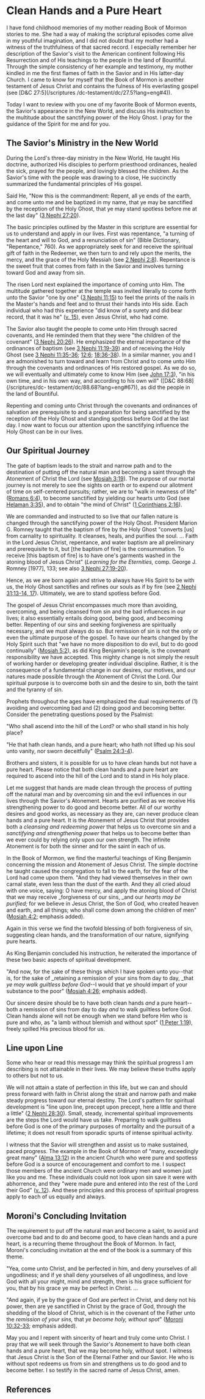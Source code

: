# Clean Hands and a Pure Heart

I have fond childhood memories of my mother reading Book of Mormon stories to
me. She had a way of making the scriptural episodes come alive in my youthful
imagination, and I did not doubt that my mother had a witness of the
truthfulness of that sacred record. I especially remember her description of
the Savior's visit to the American continent following His Resurrection and of
His teachings to the people in the land of Bountiful. Through the simple
consistency of her example and testimony, my mother kindled in me the first
flames of faith in the Savior and in His latter-day Church. I came to know for
myself that the Book of Mormon is another testament of Jesus Christ and
contains the fulness of His everlasting gospel (see [D&amp;C 27:5](/scriptures
/dc-testament/dc/27.5?lang=eng#4)).

Today I want to review with you one of my favorite Book of Mormon events, the
Savior's appearance in the New World, and discuss His instruction to the
multitude about the sanctifying power of the Holy Ghost. I pray for the
guidance of the Spirit for me and for you.

## The Savior's Ministry in the New World

During the Lord's three-day ministry in the New World, He taught His doctrine,
authorized His disciples to perform priesthood ordinances, healed the sick,
prayed for the people, and lovingly blessed the children. As the Savior's time
with the people was drawing to a close, He succinctly summarized the
fundamental principles of His gospel.

Said He, "Now this is the commandment: Repent, all ye ends of the earth, and
come unto me and be baptized in my name, that ye may be sanctified by the
reception of the Holy Ghost, that ye may stand spotless before me at the last
day" ([3 Nephi 27:20](/scriptures/bofm/3-ne/27.20?lang=eng#19)).

The basic principles outlined by the Master in this scripture are essential
for us to understand and apply in our lives. First was repentance, "a turning
of the heart and will to God, and a renunciation of sin" (Bible Dictionary,
"Repentance," 760). As we appropriately seek for and receive the spiritual
gift of faith in the Redeemer, we then turn to and rely upon the merits, the
mercy, and the grace of the Holy Messiah (see [2 Nephi
2:8](/scriptures/bofm/2-ne/2.8?lang=eng#7)). Repentance is the sweet fruit
that comes from faith in the Savior and involves turning toward God and away
from sin.

The risen Lord next explained the importance of coming unto Him. The multitude
gathered together at the temple was invited literally to come forth unto the
Savior "one by one" ([3 Nephi 11:15](/scriptures/bofm/3-ne/11.15?lang=eng#14))
to feel the prints of the nails in the Master's hands and feet and to thrust
their hands into His side. Each individual who had this experience "did know
of a surety and did bear record, that it was he" ([v.
15](/scriptures/bofm/3-ne/11.15?lang=eng#14)), even Jesus Christ, who had
come.

The Savior also taught the people to come unto Him through sacred covenants,
and He reminded them that they were "the children of the covenant" ([3 Nephi
20:26](/scriptures/bofm/3-ne/20.26?lang=eng#25)). He emphasized the eternal
importance of the ordinances of baptism (see [3 Nephi
11:19-39](/scriptures/bofm/3-ne/11.19-39?lang=eng#18)) and of receiving the
Holy Ghost (see [3 Nephi
11:35-36](/scriptures/bofm/3-ne/11.35-36?lang=eng#34);
[12:6](/scriptures/bofm/3-ne/12.6?lang=eng#5);
[18:36-38](/scriptures/bofm/3-ne/18.36-38?lang=eng#35)). In a similar manner,
you and I are admonished to turn toward and learn from Christ and to come unto
Him through the covenants and ordinances of His restored gospel. As we do so,
we will eventually and ultimately come to know Him (see [John
17:3](/scriptures/nt/john/17.3?lang=eng#2)), "in his own time, and in his own
way, and according to his own will" ([D&amp;C 88:68](/scriptures/dc-
testament/dc/88.68?lang=eng#67)), as did the people in the land of Bountiful.

Repenting and coming unto Christ through the covenants and ordinances of
salvation are prerequisite to and a preparation for being sanctified by the
reception of the Holy Ghost and standing spotless before God at the last day.
I now want to focus our attention upon the sanctifying influence the Holy
Ghost can be in our lives.

## Our Spiritual Journey

The gate of baptism leads to the strait and narrow path and to the destination
of putting off the natural man and becoming a saint through the Atonement of
Christ the Lord (see [Mosiah 3:19](/scriptures/bofm/mosiah/3.19?lang=eng#18)).
The purpose of our mortal journey is not merely to see the sights on earth or
to expend our allotment of time on self-centered pursuits; rather, we are to
"walk in newness of life" ([Romans 6:4](/scriptures/nt/rom/6.4?lang=eng#3)),
to become sanctified by yielding our hearts unto God (see [Helaman
3:35](/scriptures/bofm/hel/3.35?lang=eng#34)), and to obtain "the mind of
Christ" ([1 Corinthians 2:16](/scriptures/nt/1-cor/2.16?lang=eng#15)).

We are commanded and instructed to so live that our fallen nature is changed
through the sanctifying power of the Holy Ghost. President Marion G. Romney
taught that the baptism of fire by the Holy Ghost "converts [us] from
carnality to spirituality. It cleanses, heals, and purifies the soul. ... Faith
in the Lord Jesus Christ, repentance, and water baptism are all preliminary
and prerequisite to it, but [the baptism of fire] is the consummation. To
receive [this baptism of fire] is to have one's garments washed in the atoning
blood of Jesus Christ" (_Learning for the Eternities,_ comp. George J. Romney
[1977], 133; see also [3 Nephi
27:19-20](/scriptures/bofm/3-ne/27.19-20?lang=eng#18)).

Hence, as we are born again and strive to always have His Spirit to be with
us, the Holy Ghost sanctifies and refines our souls as if by fire (see [2
Nephi 31:13-14, 17](/scriptures/bofm/2-ne/31.13-14,17?lang=eng#12)).
Ultimately, we are to stand spotless before God.

The gospel of Jesus Christ encompasses much more than avoiding, overcoming,
and being cleansed from sin and the bad influences in our lives; it also
essentially entails doing good, being good, and becoming better. Repenting of
our sins and seeking forgiveness are spiritually necessary, and we must always
do so. But remission of sin is not the only or even the ultimate purpose of
the gospel. To have our hearts changed by the Holy Spirit such that "we have
no more disposition to do evil, but to do good continually" ([Mosiah
5:2](/scriptures/bofm/mosiah/5.2?lang=eng#1)), as did King Benjamin's people,
is the covenant responsibility we have accepted. This mighty change is not
simply the result of working harder or developing greater individual
discipline. Rather, it is the consequence of a fundamental change in our
desires, our motives, and our natures made possible through the Atonement of
Christ the Lord. Our spiritual purpose is to overcome both sin and the desire
to sin, both the taint and the tyranny of sin.

Prophets throughout the ages have emphasized the dual requirements of (1)
avoiding and overcoming bad and (2) doing good and becoming better. Consider
the penetrating questions posed by the Psalmist:

"Who shall ascend into the hill of the Lord? or who shall stand in his holy
place?

"He that hath clean hands, and a pure heart; who hath not lifted up his soul
unto vanity, nor sworn deceitfully" ([Psalm
24:3-4](/scriptures/ot/ps/24.3-4?lang=eng#2)).

Brothers and sisters, it is possible for us to have clean hands but not have a
pure heart. Please notice that both clean hands and a pure heart are required
to ascend into the hill of the Lord and to stand in His holy place.

Let me suggest that hands are made clean through the process of putting off
the natural man and by overcoming sin and the evil influences in our lives
through the Savior's Atonement. Hearts are purified as we receive His
strengthening power to do good and become better. All of our worthy desires
and good works, as necessary as they are, can never produce clean hands and a
pure heart. It is the Atonement of Jesus Christ that provides both a
_cleansing and redeeming power_ that helps us to overcome sin and a
_sanctifying and strengthening power_ that helps us to become better than we
ever could by relying only upon our own strength. The infinite Atonement is
for both the sinner and for the saint in each of us.

In the Book of Mormon, we find the masterful teachings of King Benjamin
concerning the mission and Atonement of Jesus Christ. The simple doctrine he
taught caused the congregation to fall to the earth, for the fear of the Lord
had come upon them. "And they had viewed themselves in their own carnal state,
even less than the dust of the earth. And they all cried aloud with one voice,
saying: O have mercy, and apply the atoning blood of Christ that we may
receive _forgiveness of our sins, _and our _hearts may be purified;_ for we
believe in Jesus Christ, the Son of God, who created heaven and earth, and all
things; who shall come down among the children of men" ([Mosiah
4:2](/scriptures/bofm/mosiah/4.2?lang=eng#1); emphasis added).

Again in this verse we find the twofold blessing of both forgiveness of sin,
suggesting clean hands, and the transformation of our nature, signifying pure
hearts.

As King Benjamin concluded his instruction, he reiterated the importance of
these two basic aspects of spiritual development.

"And now, for the sake of these things which I have spoken unto you--that is,
for the sake of _retaining a remission of your sins from day to day, _that _ye
may walk guiltless before God_--I would that ye should impart of your
substance to the poor" ([Mosiah
4:26](/scriptures/bofm/mosiah/4.26?lang=eng#25); emphasis added).

Our sincere desire should be to have both clean hands _and_ a pure heart--both
a remission of sins from day to day _and_ to walk guiltless before God. Clean
hands alone will not be enough when we stand before Him who is pure and who,
as "a lamb without blemish and without spot" ([1 Peter
1:19](/scriptures/nt/1-pet/1.19?lang=eng#18)), freely spilled His precious
blood for us.

## Line upon Line

Some who hear or read this message may think the spiritual progress I am
describing is not attainable in their lives. We may believe these truths apply
to others but not to us.

We will not attain a state of perfection in this life, but we can and should
press forward with faith in Christ along the strait and narrow path and make
steady progress toward our eternal destiny. The Lord's pattern for spiritual
development is "line upon line, precept upon precept, here a little and there
a little" ([2 Nephi 28:30](/scriptures/bofm/2-ne/28.30?lang=eng#29)). Small,
steady, incremental spiritual improvements are the steps the Lord would have
us take. Preparing to walk guiltless before God is one of the primary purposes
of mortality and the pursuit of a lifetime; it does not result from sporadic
spurts of intense spiritual activity.

I witness that the Savior will strengthen and assist us to make sustained,
paced progress. The example in the Book of Mormon of "many, exceedingly great
many" ([Alma 13:12](/scriptures/bofm/alma/13.12?lang=eng#11)) in the ancient
Church who were pure and spotless before God is a source of encouragement and
comfort to me. I suspect those members of the ancient Church were ordinary men
and women just like you and me. These individuals could not look upon sin save
it were with abhorrence, and they "were made pure and entered into the rest of
the Lord their God" ([v. 12](/scriptures/bofm/alma/13.12?lang=eng#11)). And
these principles and this process of spiritual progress apply to each of us
equally and always.

## Moroni's Concluding Invitation

The requirement to put off the natural man and become a saint, to avoid and
overcome bad and to do and become good, to have clean hands and a pure heart,
is a recurring theme throughout the Book of Mormon. In fact, Moroni's
concluding invitation at the end of the book is a summary of this theme.

"Yea, come unto Christ, and be perfected in him, and deny yourselves of all
ungodliness; and if ye shall deny yourselves of all ungodliness, and love God
with all your might, mind and strength, then is his grace sufficient for you,
that by his grace ye may be perfect in Christ. ...

"And again, if ye by the grace of God are perfect in Christ, and deny not his
power, then are ye sanctified in Christ by the grace of God, through the
shedding of the blood of Christ, which is in the covenant of the Father unto
the _remission of your sins,_ that _ye become holy, without spot_" ([Moroni
10:32-33](/scriptures/bofm/moro/10.32-33?lang=eng#31); emphasis added).

May you and I repent with sincerity of heart and truly come unto Christ. I
pray that we will seek through the Savior's Atonement to have both clean hands
and a pure heart, that we may become holy, without spot. I witness that Jesus
Christ is the Son of the Eternal Father and our Savior. He who is without spot
redeems us from sin and strengthens us to do good and to become better. I so
testify in the sacred name of Jesus Christ, amen.

## References

